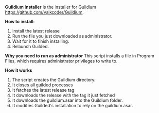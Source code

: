**Guildium Installer** is the installer for Guildium https://github.com/valkcoder/Guildium.

**How to install:**
1. Install the latest release
2. Run the file you just downloaded as administrator.
3. Wait for it to finish installing.
4. Relaunch Guilded.

**Why you need to run as administrator**
This script installs a file in Program Files, which requires administrator privileges to write to.

**How it works**
1. The script creates the Guildium directory.
2. It closes all guilded processes
3. It fetches the latest release tag
4. It downloads the release with the tag it just fetched
5. It downloads the guildium.asar into the Guildium folder.
6. It modifies Guilded's installation to rely on the guildium.asar.
